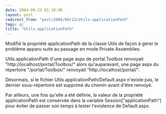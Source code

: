 ```yaml
---
date: 2004-09-23 01:10:00
layout: post
redirect_from: "post/2004/09/23/Utils-applicationPath"
tags: qc
title: "Utils.applicationPath"
---
```


Modifié la propriété applicationPath de la classe Utils de façon à gérer le
problème apparu suite au passage en mode Private Assemblies.

Utils.applicationPath d'une page aspx de portal.Toolbox renvoyait
"http://localhost/portal/Toolbox/" alors qu'auparavant, une page aspx du
répertoire "/portal/Toolbox/" renvoyait "http://localhost/portal/".

Désormais, si le fichier Utils.applicationPath/Default.aspx n'existe pas, le
dernier sous-répertoire est supprimé du chemin avant d'être renvoyé.

Par ailleurs, une fois qu'elle a été définie, la valeur de la propriété
applicationPath est conservée dans la variable Session["applicationPath"] pour
éviter de passer son temps à tester l'existence de Default.aspx.
